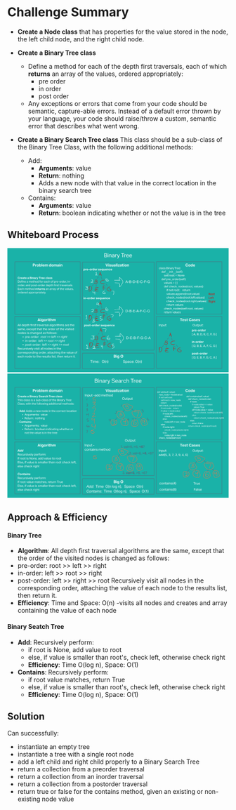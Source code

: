 # Challenge Summary

- **Create a Node class** that has properties for the value stored in the node, the left child node, and the right child node.

- **Create a Binary Tree class**
  - Define a method for each of the depth first traversals, each of which **returns** an array of the values, ordered appropriately:
    - pre order
    - in order
    - post order
  - Any exceptions or errors that come from your code should be semantic, capture-able errors. Instead of a default error thrown by your language, your code should raise/throw a custom, semantic error that describes what went wrong.

- **Create a Binary Search Tree class**
  This class should be a sub-class of the Binary Tree Class, with the following additional methods:
  - Add:
    - **Arguments**: value
    - **Return**: nothing
    - Adds a new node with that value in the correct location in the binary search tree
  - Contains:
    - **Arguments**: value
    - **Return**: boolean indicating whether or not the value is in the tree

## Whiteboard Process
![Binary Tree](./binarytree.png)
![Binary Search Tree](./bst.png)

## Approach & Efficiency

#### Binary Tree
  - **Algorithm**:  All depth first traversal algorithms are the same, except that the order of the visited nodes is changed as follows:
  - pre-order:  root >> left >> right
  - in-order:  left >> root >> right
  - post-order:  left >> right >> root
  Recursively visit all nodes in the corresponding order, attaching the value of each node to the results list, then return it.
  - **Efficiency**: Time and Space: O(n) -visits all nodes and creates and array containing the value of each node

#### Binary Seatch Tree
  - **Add**:  Recursively perform:
    - if root is None, add value to root
    - else, if value is smaller than root's, check left, otherwise check right
    - **Efficiency**: Time O(log n), Space: O(1)
  - **Contains**: Recursively perform:
    - if root value matches, return True
    - else, if value is smaller than root's, check left, otherwise check right
    - **Efficiency**: Time O(log n), Space: O(1)

## Solution

Can successfully:
- instantiate an empty tree
- instantiate a tree with a single root node
- add a left child and right child properly to a Binary Search Tree
- return a collection from a preorder traversal
- return a collection from an inorder traversal
- return a collection from a postorder traversal
- return true or false for the contains method, given an existing or non-existing node value
